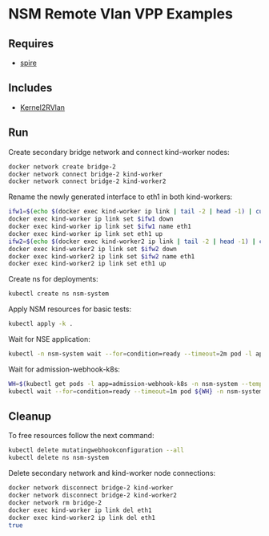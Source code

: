 # NSM Remote Vlan VPP Examples

## Requires

- [spire](../spire)

## Includes

- [Kernel2RVlan](../use-cases/Kernel2RVlan)

## Run

Create secondary bridge network and connect kind-worker nodes:

```bash
docker network create bridge-2
docker network connect bridge-2 kind-worker
docker network connect bridge-2 kind-worker2
```

Rename the newly generated interface to eth1 in both kind-workers:

```bash
ifw1=$(echo $(docker exec kind-worker ip link | tail -2 | head -1) | cut -f1 -d"@" | cut -f2 -d" ")
docker exec kind-worker ip link set $ifw1 down
docker exec kind-worker ip link set $ifw1 name eth1
docker exec kind-worker ip link set eth1 up
ifw2=$(echo $(docker exec kind-worker2 ip link | tail -2 | head -1) | cut -f1 -d"@" | cut -f2 -d" ")
docker exec kind-worker2 ip link set $ifw2 down
docker exec kind-worker2 ip link set $ifw2 name eth1
docker exec kind-worker2 ip link set eth1 up
```

Create ns for deployments:

```bash
kubectl create ns nsm-system
```

Apply NSM resources for basic tests:

```bash
kubectl apply -k .
```

Wait for NSE application:

```bash
kubectl -n nsm-system wait --for=condition=ready --timeout=2m pod -l app=nse-remote-vlan
```

Wait for admission-webhook-k8s:

```bash
WH=$(kubectl get pods -l app=admission-webhook-k8s -n nsm-system --template '{{range .items}}{{.metadata.name}}{{"\n"}}{{end}}')
kubectl wait --for=condition=ready --timeout=1m pod ${WH} -n nsm-system
```

## Cleanup

To free resources follow the next command:

```bash
kubectl delete mutatingwebhookconfiguration --all
kubectl delete ns nsm-system
```

Delete secondary network and kind-worker node connections:

```bash
docker network disconnect bridge-2 kind-worker
docker network disconnect bridge-2 kind-worker2
docker network rm bridge-2
docker exec kind-worker ip link del eth1
docker exec kind-worker2 ip link del eth1
true
```
